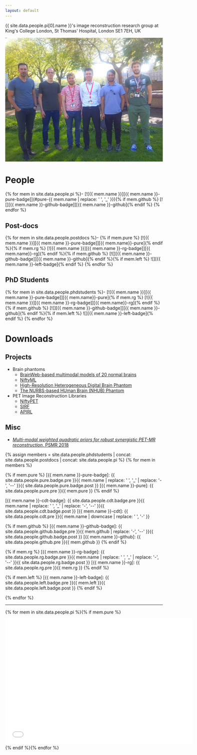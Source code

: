 ```yaml
---
layout: default
---
```


{{ site.data.people.pi[0].name }}'s image reconstruction research group at <br/>
King's College London, St Thomas' Hospital, London SE1&nbsp;7EH, UK

![](images/group.jpg)

# People

{% for mem in site.data.people.pi %}- [![{{ mem.name }}][{{ mem.name }}-pure-badge]](#pure-{{ mem.name | replace: ' ', '_' }}){% if mem.github %}
[![][{{ mem.name }}-github-badge]][{{ mem.name }}-github]{% endif %}
{% endfor %}

## Post-docs

{% for mem in site.data.people.postdocs %}- {% if mem.pure %}
  [![{{ mem.name }}][{{ mem.name }}-pure-badge]][{{ mem.name}}-pure]{% endif %}{% if mem.rg %}
  [![{{ mem.name }}][{{ mem.name }}-rg-badge]][{{ mem.name}}-rg]{% endif %}{% if mem.github %}
  [![][{{ mem.name }}-github-badge]][{{ mem.name }}-github]{% endif %}{% if mem.left %}
  ![][{{ mem.name }}-left-badge]{% endif %}
{% endfor %}

## PhD Students

{% for mem in site.data.people.phdstudents %}- [![{{ mem.name }}][{{ mem.name }}-pure-badge]][{{ mem.name}}-pure]{% if mem.rg %}
  [![{{ mem.name }}][{{ mem.name }}-rg-badge]][{{ mem.name}}-rg]{% endif %}{% if mem.github %}
  [![][{{ mem.name }}-github-badge]][{{ mem.name }}-github]{% endif %}{% if mem.left %}
  ![][{{ mem.name }}-left-badge]{% endif %}
{% endfor %}

# Downloads

## Projects

- Brain phantoms
    + [BrainWeb-based multimodal models of 20 normal brains][brainweb]
    + [NiftyML]
    + [High-Resolution Heterogeneous Digital Brain Phantom][brain_phantom]
    + [The NURBS-based HUman Brain (NHUB) Phantom][nhub]
- PET Image Reconstruction Libraries
    + [NiftyPET]
    + [SIRF]
    + [APIRL]

[brain_phantom]: ./brain_phantom/ "downloadable digital brain phantom"
[brainweb]: ./brainweb/ "downloadable digital brain phantoms"
[nhub]: https://github.com/casperdcl/brain_phantom "Source code"
[NiftyPET]: https://github.com/NiftyPET/NIPET "Source code"
[NiftyML]: https://github.com/NiftyPET/NiftyML "Source code"
[SIRF]: https://github.com/CCPPETMR/SIRF "Source code"
[APIRL]: https://github.com/PET-MR/apirl "Source code"

## Misc

- [*Multi-modal weighted quadratic priors for robust synergistic PET-MR reconstruction*, PSMR 2018](https://www.youtube.com/watch?v=cbuncWC6oKc)

{% assign members = site.data.people.phdstudents | concat: site.data.people.postdocs | concat: site.data.people.pi %}
{% for mem in members %}

{% if mem.pure %}
[{{ mem.name }}-pure-badge]: {{ site.data.people.pure.badge.pre }}{{ mem.name | replace: ' ', '_' | replace: '-', '--' }}{{ site.data.people.pure.badge.post }}
[{{ mem.name }}-pure]: {{ site.data.people.pure.pre }}{{ mem.pure }}
{% endif %}

[{{ mem.name }}-cdt-badge]:  {{ site.data.people.cdt.badge.pre }}{{ mem.name | replace: ' ', '_' | replace: '-', '--' }}{{ site.data.people.cdt.badge.post }}
[{{ mem.name }}-cdt]: {{ site.data.people.cdt.pre }}{{ mem.name | downcase | replace: ' ', '-' }}

{% if mem.github %}
[{{ mem.name }}-github-badge]: {{ site.data.people.github.badge.pre }}{{ mem.github | replace: '-', '--' }}{{ site.data.people.github.badge.post }}
[{{ mem.name }}-github]: {{ site.data.people.github.pre }}{{ mem.github }}
{% endif %}

{% if mem.rg %}
[{{ mem.name }}-rg-badge]: {{ site.data.people.rg.badge.pre }}{{ mem.name | replace: ' ', '_' | replace: '-', '--' }}{{ site.data.people.rg.badge.post }}
[{{ mem.name }}-rg]: {{ site.data.people.rg.pre }}{{ mem.rg }}
{% endif %}

{% if mem.left %}
[{{ mem.name }}-left-badge]: {{ site.data.people.left.badge.pre }}{{ mem.left }}{{ site.data.people.left.badge.post }}
{% endif %}

{% endfor %}

----

{% for mem in site.data.people.pi %}{% if mem.pure %}
<!--https://codegena.com/generator/iframe-code-generator-->
<div id="pure-{{ mem.name | replace: ' ', '_' }}" class="codegena_iframe"><iframe
 src="{{ site.data.people.pure.pre }}{{ mem.pure }}"
 style="background:url('//codegena.com/wp-content/uploads/2015/09/loading.gif') white center center no-repeat;border:0px;"
 height="400" width="600" sandbox=""></iframe></div>
{% endif %}{% endfor %}
